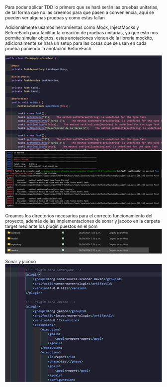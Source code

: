 Para poder aplicar TDD lo primero que se hará serán las pruebas unitarias, de tal forma que no las creemos para que pasen a conveniencia, aqui se pueden ver algunas pruebas y como estas fallan

Adicionalmente usamos herramientas como Mock, InjectMocks y BeforeEach para facilitar la creación de pruebas unitarias, ya que esto nos permite simular objetos, estas anotaciones vienen de la libreria mockito, adicionalmente se hará un setup para las cosas que se usan en cada prueba poniendo la anotación BeforeEach

![alt text](image-1.png)
![alt text](image.png)

Creamos los directorios necesarios para el correcto funcionamiento del proyecto, además de las implementaciones de sonar y jacoco en la carpeta target mediante los plugin puestos en el pom
![alt text](image-2.png)

Sonar y jacoco
![alt text](image-3.png)